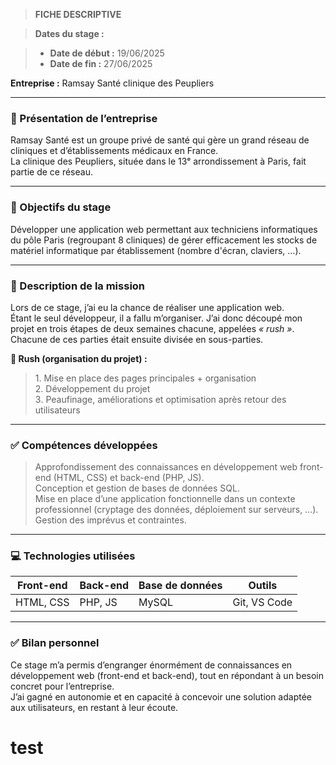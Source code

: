 > **FICHE DESCRIPTIVE**

> **Dates du stage :**  

> - **Date de début :** 19/06/2025  
> - **Date de fin :** 27/06/2025  

**Entreprise :** Ramsay Santé clinique des Peupliers

---

### 🏥 Présentation de l’entreprise

Ramsay Santé est un groupe privé de santé qui gère un grand réseau de cliniques et d’établissements médicaux en France.  
La clinique des Peupliers, située dans le 13ᵉ arrondissement à Paris, fait partie de ce réseau.

---

### 🎯 Objectifs du stage

Développer une application web permettant aux techniciens informatiques du pôle Paris (regroupant 8 cliniques) de gérer efficacement les stocks de matériel informatique par établissement (nombre d'écran, claviers, ...).

---

### 📌 Description de la mission

Lors de ce stage, j’ai eu la chance de réaliser une application web.  
Étant le seul développeur, il a fallu m’organiser. J’ai donc découpé mon projet en trois étapes de deux semaines chacune, appelées *« rush »*.  
Chacune de ces parties était ensuite divisée en sous-parties.

**🚀 Rush (organisation du projet) :**

> 1️. Mise en place des pages principales + organisation  
> 2️. Développement du projet  
> 3️. Peaufinage, améliorations et optimisation après retour des utilisateurs  

---

### ✅ Compétences développées

> Approfondissement des connaissances en développement web front-end (HTML, CSS) et back-end (PHP, JS).  
> Conception et gestion de bases de données SQL.  
> Mise en place d’une application fonctionnelle dans un contexte professionnel (cryptage des données, déploiement sur serveurs, …).  
> Gestion des imprévus et contraintes.  

---

### 💻 Technologies utilisées

| Front-end  | Back-end | Base de données | Outils       |
|------------|----------|-----------------|--------------|
| HTML, CSS  | PHP, JS  | MySQL           | Git, VS Code |

---

### ✅ Bilan personnel

Ce stage m’a permis d’engranger énormément de connaissances en développement web (front-end et back-end), tout en répondant à un besoin concret pour l’entreprise.  
J’ai gagné en autonomie et en capacité à concevoir une solution adaptée aux utilisateurs, en restant à leur écoute.

# test